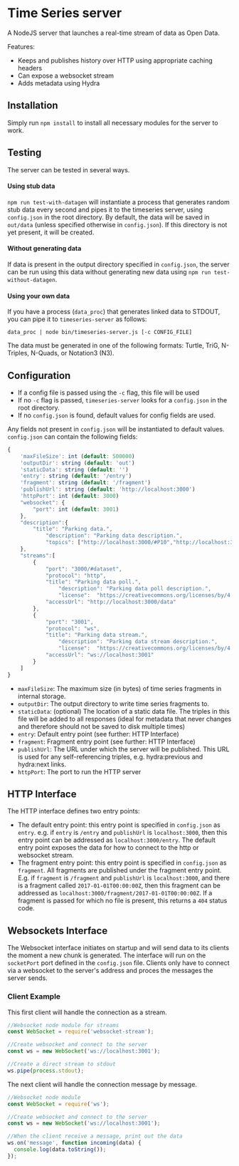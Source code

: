 # Time Series server

A NodeJS server that launches a real-time stream of data as Open Data.

Features:
 * Keeps and publishes history over HTTP using appropriate caching headers
 * Can expose a websocket stream
 * Adds metadata using Hydra

## Installation
Simply run `npm install` to install all necessary modules for the server to work.

## Testing
The server can be tested in several ways.

#### Using stub data
`npm run test-with-datagen` will instantiate a process that generates random stub
data every second and pipes it to the timeseries server, using `config.json`
in the root directory. By default, the data
will be saved in `out/data` (unless specified otherwise in `config.json`). If
this directory is not yet present, it will be created.

#### Without generating data
If data is present in the output directory specified in `config.json`, the server
can be run using this data without generating new data using
`npm run test-without-datagen`.

#### Using your own data
If you have a process (`data_proc`) that generates linked data to STDOUT, you can pipe it to
`timeseries-server` as follows:

`data_proc | node bin/timeseries-server.js [-c CONFIG_FILE]`

The data must be generated in one of the following formats:
Turtle, TriG, N-Triples, N-Quads, or Notation3 (N3).

## Configuration
- If a config file is passed using the `-c` flag, this file will be used
- If no `-c` flag is passed, `timeseries-server` looks for a `config.json`
in the root directory.
- If no `config.json` is found, default values for config fields are used.

Any fields not present in `config.json` will be instantiated to default
values. `config.json` can contain the following fields:

```js
{
    'maxFileSize': int (default: 500000)
    'outputDir': string (default: 'out')
    'staticData': string (default: '')
    'entry': string (default: '/entry')
    'fragment': string (default: '/fragment')
    'publishUrl': string (default: 'http://localhost:3000')
    'httpPort': int (default: 3000)
    "websocket": {
		"port": int (default: 3001)
	},
	"description":{
		"title": "Parking data.",
    		"description": "Parking data description.",
    		"topics": ["http://localhost:3000/#P10","http://localhost:3000/#P07"]
	},
	"streams":[
		{
			"port": "3000/#dataset",
			"protocol": "http",			
			"title": "Parking data poll.",
    			"description": "Parking data poll description.",
    			"license":  "https://creativecommons.org/licenses/by/4.0",
			"accessUrl": "http://localhost:3000/data"
		},
		{
			"port": "3001",
			"protocol": "ws",			
			"title": "Parking data stream.",
    			"description": "Parking data stream description.",
    			"license":  "https://creativecommons.org/licenses/by/4.0",
			"accessUrl": "ws://localhost:3001"
		}
	]
}
```

- `maxFileSize`: The maximum size (in bytes) of time series fragments in internal storage.
- `outputDir`: The output directory to write time series fragments to.
- `staticData`: (optional) The location of a static data file. The triples in this file
will be added to all responses (ideal for metadata that never changes and therefore should
not be saved to disk multiple times)
- `entry`: Default entry point (see further: HTTP Interface)
- `fragment`: Fragment entry point (see further: HTTP Interface)
- `publishUrl`: The URL under which the server will be published. This URL is used for any
self-referencing triples, e.g. hydra:previous and hydra:next links.
- `httpPort`: The port to run the HTTP server

## HTTP Interface
The HTTP interface defines two entry points:

- The default entry point: this entry point is specified in `config.json` as `entry`.
e.g. if `entry` is `/entry` and `publishUrl` is `localhost:3000`, then this entry
point can be addressed as `localhost:3000/entry`. The default entry point exposes the data for how to connect 
to the http or websocket stream.
- The fragment entry point: this entry point is specified in `config.json` as `fragment`.
All fragments are published under the fragment entry point. E.g. if `fragment` is `/fragment`
and `publishUrl` is `localhost:3000`, and there is a fragment called `2017-01-01T00:00:00Z`, then this
fragment can be addressed as `localhost:3000/fragment/2017-01-01T00:00:00Z`.
If a fragment is passed for which no file is present, this returns a `404` status code.


## Websockets Interface
The Websocket interface initiates on startup and will send data to its clients the moment a new chunk is generated. The interface will run on the `socketPort` port defined in the `config.json` file. Clients only have to connect via a websocket to the server's address and proces the messages the server sends.

### Client Example
This first client will handle the connection as a stream.
```javascript
//Websocket node module for streams
const WebSocket = require('websocket-stream');

//Create websocket and connect to the server
const ws = new WebSocket('ws://localhost:3001');

//Create a direct stream to stdout
ws.pipe(process.stdout);
```

The next client will handle the connection message by message.
```javascript
//Websocket node module
const WebSocket = require('ws');

//Create websocket and connect to the server
const ws = new WebSocket('ws://localhost:3001');

//When the client receive a message, print out the data
ws.on('message', function incoming(data) {
  console.log(data.toString());
});
```
